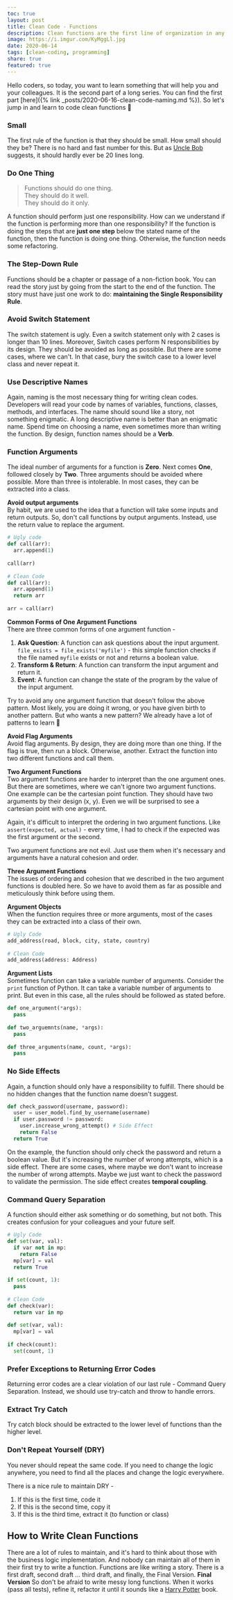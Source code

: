 ```yaml
---  
toc: true  
layout: post  
title: Clean Code - Functions  
description: Clean functions are the first line of organization in any program...  
image: https://i.imgur.com/KyMggLl.jpg  
date: 2020-06-14  
tags: [clean-coding, programming]  
share: true  
featured: true  
---  
```

  
Hello coders, so today, you want to learn something that will help you and your colleagues. It is the second part of a long series. You can find the first part [here]({% link _posts/2020-06-16-clean-code-naming.md %}). So let's jump in and learn to code clean functions 🙏  
  
### Small  
The first rule of the function is that they should be small. How small should they be? There is no hard and fast number for this. But as [Uncle Bob](https://en.wikipedia.org/wiki/Robert_C._Martin) suggests, it should hardly ever be 20 lines long.  
  
### Do One Thing  
> Functions should do one thing.  
> They should do it well.  
> They should do it only.  
  
A function should perform just one responsibility. How can we understand if the function is performing more than one responsibility? If the function is doing the steps that are **just one step** below the stated name of the function, then the function is doing one thing. Otherwise, the function needs some refactoring.  
  
### The Step-Down Rule  
  
Functions should be a chapter or passage of a non-fiction book. You can read the story just by going from the start to the end of the function. The story must have just one work to do: **maintaining the Single Responsibility Rule**.  
  
### Avoid Switch Statement  
  
The switch statement is ugly. Even a switch statement only with 2 cases is longer than 10 lines. Moreover, Switch cases perform N responsibilities by its design. They should be avoided as long as possible. But there are some cases, where we can't. In that case, bury the switch case to a lower level class and never repeat it.  
  
### Use Descriptive Names  
  
Again, naming is the most necessary thing for writing clean codes. Developers will read your code by names of variables, functions, classes, methods, and interfaces. The name should sound like a story, not something enigmatic. A long descriptive name is better than an enigmatic name. Spend time on choosing a name, even sometimes more than writing the function. By design, function names should be a **Verb**.  
  
### Function Arguments  
  
The ideal number of arguments for a function is **Zero**. Next comes **One**, followed closely by **Two**. Three arguments should be avoided where possible. More than three is intolerable. In most cases, they can be extracted into a class.  
  
**Avoid output arguments**  
By habit, we are used to the idea that a function will take some inputs and return outputs. So, don't call functions by output arguments. Instead, use the return value to replace the argument.  
  
```python  
# Ugly code  
def call(arr):  
  arr.append(1)  
  
call(arr)  
  
# Clean Code  
def call(arr):  
  arr.append(1)  
  return arr  
  
arr = call(arr)  
```  
  
**Common Forms of One Argument Functions**  
There are three common forms of one argument function -  
  
1. **Ask Question**: A function can ask questions about the input argument. `file_exists = file_exists('myfile')` - this simple function checks if the file named `myfile` exists or not and returns a boolean value.  
2. **Transform & Return**: A function can transform the input argument and return it.  
3. **Event**: A function can change the state of the program by the value of the input argument.  
  
Try to avoid any one argument function that doesn't follow the above pattern. Most likely, you are doing it wrong, or you have given birth to another pattern. But who wants a new pattern? We already have a lot of patterns to learn 🤯  
  
**Avoid Flag Arguments**  
Avoid flag arguments. By design, they are doing more than one thing. If the flag is true, then run a block. Otherwise, another. Extract the function into two different functions and call them.  
  
**Two Argument Functions**  
Two argument functions are harder to interpret than the one argument ones. But there are sometimes, where we can't ignore two argument functions. One example can be the cartesian point function. They should have two arguments by their design (x, y). Even we will be surprised to see a cartesian point with one argument.  
  
Again, it's difficult to interpret the ordering in two argument functions. Like `assert(expected, actual)` - every time, I had to check if the expected was the first argument or the second.  
  
Two argument functions are not evil. Just use them when it's necessary and arguments have a natural cohesion and order.  
  
**Three Argument Functions**  
The issues of ordering and cohesion that we described in the two argument functions is doubled here. So we have to avoid them as far as possible and meticulously think before using them.  
  
**Argument Objects**  
When the function requires three or more arguments, most of the cases they can be extracted into a class of their own.  
  
```python  
# Ugly Code  
add_address(road, block, city, state, country)  
  
# Clean Code  
add_address(address: Address)  
```  
  
**Argument Lists**  
Sometimes function can take a variable number of arguments. Consider the `print` function of Python. It can take a variable number of arguments to print. But even in this case, all the rules should be followed as stated before.  
  
```python  
def one_argument(*args):  
  pass  
  
def two_arguemnts(name, *args):  
  pass  
    
def three_arguments(name, count, *args):  
  pass  
```  
  
### No Side Effects  
  
Again, a function should only have a responsibility to fulfill. There should be no hidden changes that the function name doesn't suggest.  
  
```python  
def check_password(username, password):  
  user = user_model.find_by_username(username)  
  if user.password != password:  
	user.increase_wrong_attempt() # Side Effect  
	return False  
  return True  
```  
  
On the example, the function should only check the password and return a boolean value. But it's increasing the number of wrong attempts, which is a side effect. There are some cases, where maybe we don't want to increase the number of wrong attempts. Maybe we just want to check the password to validate the permission. The side effect creates **temporal coupling**.  
  
### Command Query Separation  
  
A function should either ask something or do something, but not both. This creates confusion for your colleagues and your future self.  
  
```python  
# Ugly Code  
def set(var, val):  
  if var not in mp:  
	return False  
  mp[var] = val  
  return True  
  
if set(count, 1):  
  pass  
  
# Clean Code  
def check(var):  
  return var in mp  
  
def set(var, val):  
  mp[var] = val  
    
if check(count):  
  set(count, 1)  
```  
  
### Prefer Exceptions to Returning Error Codes  
  
Returning error codes are a clear violation of our last rule - Command Query Separation. Instead, we should use try-catch and throw to handle errors.  
  
### Extract Try Catch  
  
Try catch block should be extracted to the lower level of functions than the higher level.  
  
### Don't Repeat Yourself (DRY)  
  
You never should repeat the same code. If you need to change the logic anywhere, you need to find all the places and change the logic everywhere.  
  
There is a nice rule to maintain DRY -  
  
1. If this is the first time, code it  
2. If this is the second time, copy it  
3. If this is the third time, extract it (to function or class)  
  
## How to Write Clean Functions  
  
There are a lot of rules to maintain, and it's hard to think about those with the business logic implementation. And nobody can maintain all of them in their first try to write a function. Functions are like writing a story. There is a first draft, second draft ... third draft, and finally, the Final Version. **Final Version** So don't be afraid to write messy long functions. When it works (pass all tests), refine it, refactor it until it sounds like a [Harry Potter](https://en.wikipedia.org/wiki/Harry_Potter) book.  
